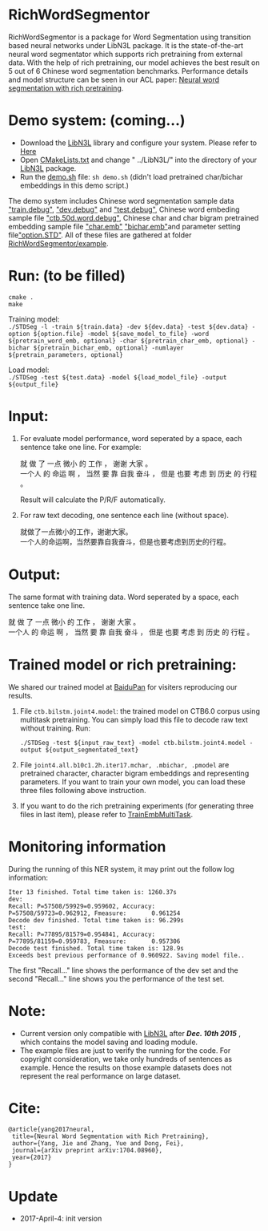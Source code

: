 RichWordSegmentor
======
RichWordSegmentor is a package for Word Segmentation using transition based neural networks under LibN3L package. It is the state-of-the-art neural word segmentator which supports rich pretraining from external data. With the help of rich pretraining, our model achieves the best result on 5 out of 6 Chinese word segmentation benchmarks. Performance details and model structure can be seen in our ACL paper: [Neural word segmentation with rich pretraining](https://arxiv.org/abs/1704.08960). 

Demo system: (coming...)
======
* Download the [LibN3L](https://github.com/SUTDNLP/LibN3L) library and configure your system. Please refer to [Here](https://github.com/SUTDNLP/LibN3L)
* Open [CMakeLists.txt](CMakeLists.txt) and change " ../LibN3L/" into the directory of your [LibN3L](https://github.com/SUTDNLP/LibN3L) package.
* Run the [demo.sh](demo.sh) file: `sh demo.sh` (didn't load pretrained char/bichar embeddings in this demo script.)

The demo system includes Chinese word segmentation sample data ["train.debug"](example/train.debug), ["dev.debug"](example/dev.debug) and ["test.debug"](example/test.debug), Chinese word embeding sample file ["ctb.50d.word.debug"](example/ctb.50d.word.debug), Chinese char and char bigram pretrained embedding sample file ["char.emb"](example/char.emb) ["bichar.emb"](example/bichar.emb)and parameter setting file["option.STD"](example/option.STD). All of these files are gathered at folder [RichWordSegmentor/example](example).

Run: (to be filled)
=======
`cmake .`  
`make`

Training model:  
`./STDSeg -l -train ${train.data} -dev ${dev.data} -test ${dev.data} -option ${option.file} -model ${save_model_to_file} -word ${pretrain_word_emb, optional} -char ${pretrain_char_emb, optional} -bichar ${pretrain_bichar_emb, optional} -numlayer ${pretrain_parameters, optional}`

Load model:  
`./STDSeg -test ${test.data} -model ${load_model_file} -output ${output_file}`

Input:
======
1. For evaluate model performance, word seperated by a space, each sentence take one line. For example:

   就 做 了 一点 微小 的 工作 ， 谢谢 大家 。  
   一个人 的 命运 啊 ， 当然 要 靠 自我 奋斗 ， 但是 也要 考虑 到 历史 的 行程 。

   Result will calculate the P/R/F automatically.

2. For raw text decoding, one sentence each line (without space).   

   就做了一点微小的工作，谢谢大家。  
   一个人的命运啊，当然要靠自我奋斗，但是也要考虑到历史的行程。

Output:
=======
The same format with training data. Word seperated by a space, each sentence take one line.

就 做 了 一点 微小 的 工作 ， 谢谢 大家 。  
一个人 的 命运 啊 ， 当然 要 靠 自我 奋斗 ， 但是 也要 考虑 到 历史 的 行程 。

Trained model or rich pretraining:
==========
We shared our trained model at [BaiduPan](https://pan.baidu.com/s/1pLO6T9D) for visiters reproducing our results.  
1. File `ctb.bilstm.joint4.model`: 
   the trained model on CTB6.0 corpus using multitask pretraining. You can simply load this file to decode raw text without training. Run:  

   `./STDSeg -test ${input_raw_text} -model ctb.bilstm.joint4.model -output ${output_segmentated_text}`

2. File `joint4.all.b10c1.2h.iter17.mchar, .mbichar, .pmodel` are pretrained character, character bigram embeddings and representing parameters.
   If you want to train your own model, you can load these three files following above instruction.   

3. If you want to do the rich pretraining experiments (for generating three files in last item), please refer to [TrainEmbMultiTask](https://github.com/jiesutd/TrainEmbMultiTask).  


Monitoring information
=====
During the running of this NER system, it may print out the follow log information:


`Iter 13 finished. Total time taken is: 1260.37s`  
`dev:`  
`Recall: P=57508/59929=0.959602, Accuracy:       P=57508/59723=0.962912, Fmeasure:       0.961254`  
`Decode dev finished. Total time taken is: 96.299s`  
`test:`  
`Recall: P=77895/81579=0.954841, Accuracy:       P=77895/81159=0.959783, Fmeasure:       0.957306`  
`Decode test finished. Total time taken is: 128.9s`  
`Exceeds best previous performance of 0.960922. Saving model file..`  

The first "Recall..." line shows the performance of the dev set and the second "Recall..." line shows 
you the performance of the test set.


Note: 
======
* Current version only compatible with [LibN3L](https://github.com/SUTDNLP/LibN3L) after ***Dec. 10th 2015*** , which contains the model saving and loading module.
* The example files are just to verify the running for the code. For copyright consideration, we take only hundreds of sentences as example. Hence the results on those example datasets does not represent the real performance on large dataset.



Cite: 
========
    @article{yang2017neural,  
     title={Neural Word Segmentation with Rich Pretraining},  
     author={Yang, Jie and Zhang, Yue and Dong, Fei},  
     journal={arXiv preprint arXiv:1704.08960},  
     year={2017}  
    }  

Update
====
* 2017-April-4: init version


